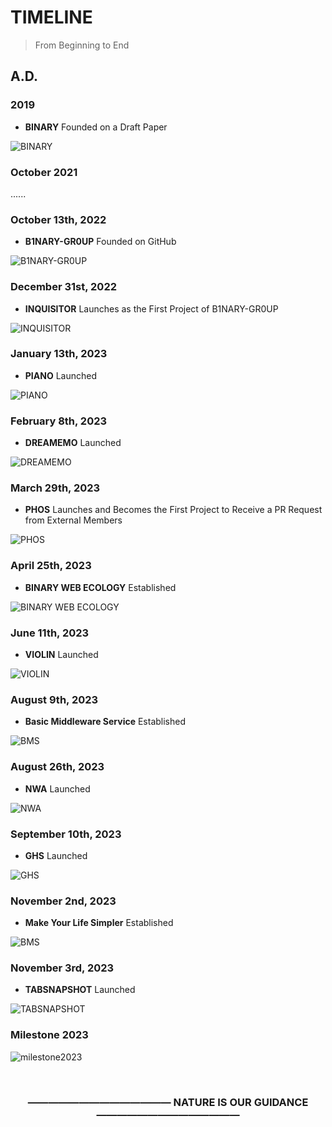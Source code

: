 # TIMELINE

> From Beginning to End

## A.D.

### 2019

- **BINARY** Founded on a Draft Paper

![BINARY](https://github.com/justlorain/justlorain/blob/main/images/BINARY.jpg)

### October 2021

......

### October 13th, 2022

- **B1NARY-GR0UP** Founded on GitHub

![B1NARY-GR0UP](https://github.com/justlorain/justlorain/blob/main/images/B1NARY-GR0UP.png)

### December 31st, 2022

- **INQUISITOR** Launches as the First Project of B1NARY-GR0UP

![INQUISITOR](https://github.com/B1NARY-GR0UP/inquisitor/blob/main/images/INQUISITOR.png)

### January 13th, 2023

- **PIANO** Launched

![PIANO](https://github.com/B1NARY-GR0UP/piano/blob/main/images/PIANO.png)

### February 8th, 2023

- **DREAMEMO** Launched

![DREAMEMO](https://github.com/B1NARY-GR0UP/dreamemo/blob/main/images/dreamemo.png)

### March 29th, 2023

- **PHOS** Launches and Becomes the First Project to Receive a PR Request from External Members

![PHOS](https://github.com/B1NARY-GR0UP/phos/blob/main/images/PHOS.png)

### April 25th, 2023

- **BINARY WEB ECOLOGY** Established

![BINARY WEB ECOLOGY](https://github.com/justlorain/justlorain/blob/main/images/BINARY-WEB-ECO.png)

### June 11th, 2023

- **VIOLIN** Launched

![VIOLIN](https://github.com/B1NARY-GR0UP/violin/blob/main/images/VIOLIN.png)

### August 9th, 2023

- **Basic Middleware Service** Established

![BMS](https://github.com/justlorain/justlorain/blob/main/images/BMS.png)

### August 26th, 2023

- **NWA** Launched

![NWA](https://github.com/B1NARY-GR0UP/nwa/blob/main/images/NWA.png)

### September 10th, 2023

- **GHS** Launched

![GHS](https://github.com/B1NARY-GR0UP/ghs/blob/main/images/GHS.png)

### November 2nd, 2023

- **Make Your Life Simpler** Established

![BMS](https://github.com/justlorain/justlorain/blob/main/images/MYLS.png)

### November 3rd, 2023

- **TABSNAPSHOT** Launched

![TABSNAPSHOT](https://github.com/B1NARY-GR0UP/tabsnapshot/blob/main/images/TABSNAPSHOT.png)

### Milestone 2023

![milestone2023](https://github.com/justlorain/justlorain/blob/main/images/milestone2023.png)

<br>
<h3 align="center">
—————————————— NATURE IS OUR GUIDANCE ——————————————
</h3>